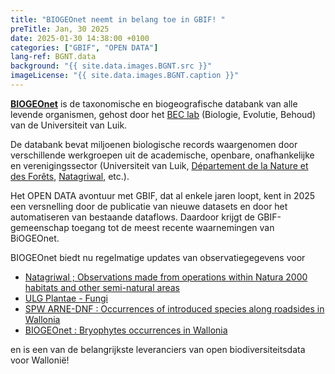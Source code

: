 ```yaml
---
title: "BIOGEOnet neemt in belang toe in GBIF! "
preTitle: Jan, 30 2025
date: 2025-01-30 14:38:00 +0100
categories: ["GBIF", "OPEN DATA"]
lang-ref: BGNT.data
background: "{{ site.data.images.BGNT.src }}"
imageLicense: "{{ site.data.images.BGNT.caption }}"
---
```

[**BIOGEOnet**](https://www.biogeonet.ulg.ac.be/) is de taxonomische en biogeografische databank van alle levende organismen, gehost door het [BEC lab](https://bec-lab.github.io/) (Biologie, Evolutie, Behoud) van de Universiteit van Luik.

De databank bevat miljoenen biologische records waargenomen door verschillende werkgroepen uit de academische, openbare, onafhankelijke en verenigingssector (Universiteit van Luik, [Département de la Nature et des Forêts](https://www.wallonie.be/fr/acteurs-et-institutions/wallonie/spw-agriculture-ressources-naturelles-et-environnement/departement-de-la-nature-et-des-forets), [Natagriwal](https://www.natagriwal.be/), etc.).

Het OPEN DATA avontuur met GBIF, dat al enkele jaren loopt, kent in 2025 een versnelling door de publicatie van nieuwe datasets en door het automatiseren van bestaande dataflows. Daardoor krijgt de GBIF-gemeenschap toegang tot de meest recente waarnemingen van BiOGEOnet.

BIOGEOnet biedt nu regelmatige updates van observatiegegevens voor

*  [Natagriwal ; Observations made from operations within Natura 2000 habitats and other semi-natural areas](https://www.gbif.org/dataset/ea410929-015a-4093-9c7e-7be2482668c9)
*  [ULG Plantae - Fungi](https://www.gbif.org/dataset/530c309d-0bd0-42d8-8b9e-55fe0f4d918d)
*  [SPW ARNE-DNF : Occurrences of introduced species along roadsides in Wallonia](https://www.gbif.org/dataset/93dc0e04-f4f8-4773-ab23-4fa48327fe2e)
*  [BIOGEOnet : Bryophytes occurrences in Wallonia](https://www.gbif.org/dataset/a76f8527-23e8-4ba5-bdff-f9821bdac187)

en is een van de belangrijkste leveranciers van open biodiversiteitsdata voor Wallonië!
